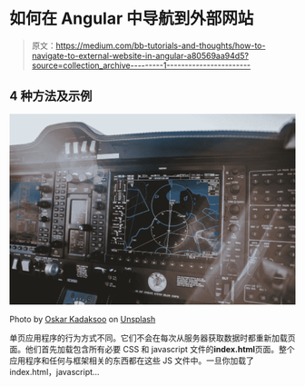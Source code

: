 # 如何在 Angular 中导航到外部网站

> 原文：<https://medium.com/bb-tutorials-and-thoughts/how-to-navigate-to-external-website-in-angular-a80569aa94d5?source=collection_archive---------1----------------------->

## 4 种方法及示例

![](img/94b816f95430a9088c3bf2a7fa9baf8a.png)

Photo by [Oskar Kadaksoo](https://unsplash.com/@oskark?utm_source=medium&utm_medium=referral) on [Unsplash](https://unsplash.com?utm_source=medium&utm_medium=referral)

单页应用程序的行为方式不同。它们不会在每次从服务器获取数据时都重新加载页面。他们首先加载包含所有必要 CSS 和 javascript 文件的**index.html**页面。整个应用程序和任何与框架相关的东西都在这些 JS 文件中。一旦你加载了 index.html，javascript…